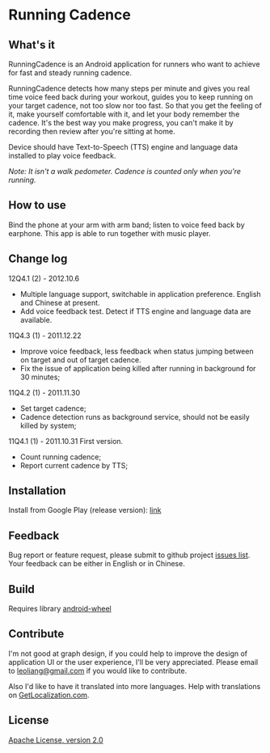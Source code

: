 Running Cadence
===============

What's it
---------

RunningCadence is an Android application for runners who want to achieve for fast and steady running cadence.

RunningCadence detects how many steps per minute and gives you real time voice feed back during your workout, guides you to keep running on your target cadence, not too slow nor too fast. So that you get the feeling of it, make yourself comfortable with it, and let your body remember the cadence. It's the best way you make progress, you can't make it by recording then review after you're sitting at home.

Device should have Text-to-Speech (TTS) engine and language data installed to play voice feedback.

_Note: It isn't a walk pedometer. Cadence is counted only when you're running._

How to use
----------

Bind the phone at your arm with arm band; listen to voice feed back by earphone. This app is able to run together with music player.

Change log
----------

12Q4.1  (2)  - 2012.10.6

+ Multiple language support, switchable in application preference. English and Chinese at present.
+ Add voice feedback test. Detect if TTS engine and language data are available.

11Q4.3  (1)  - 2011.12.22

+ Improve voice feedback, less feedback when status jumping between on target and out of target cadence.
+ Fix the issue of application being killed after running in background for 30 minutes;

11Q4.2  (1)  - 2011.11.30

+ Set target cadence;
+ Cadence detection runs as background service, should not be easily killed by system;

11Q4.1  (1)  - 2011.10.31  First version.

+ Count running cadence;
+ Report current cadence by TTS;

Installation
------------

Install from Google Play (release version): [link](https://play.google.com/store/apps/details?id=leoliang.runningcadence)

Feedback
--------

Bug report or feature request, please submit to github project [issues list](https://github.com/aleung/RunningCadence/issues). Your feedback can be either in English or in Chinese.

Build
-----

Requires library [android-wheel](http://code.google.com/p/android-wheel/)

Contribute
----------

I'm not good at graph design, if you could help to improve the design of application UI or the user experience, I'll be very appreciated. Please email to [leoliang@gmail.com](mailto:leoliang@gmail.com) if you would like to contribute.

Also I'd like to have it translated into more languages. Help with translations on [GetLocalization.com](http://www.getlocalization.com/RunningCadence/).

License
-------

[Apache License, version 2.0](http://www.apache.org/licenses/LICENSE-2.0)
